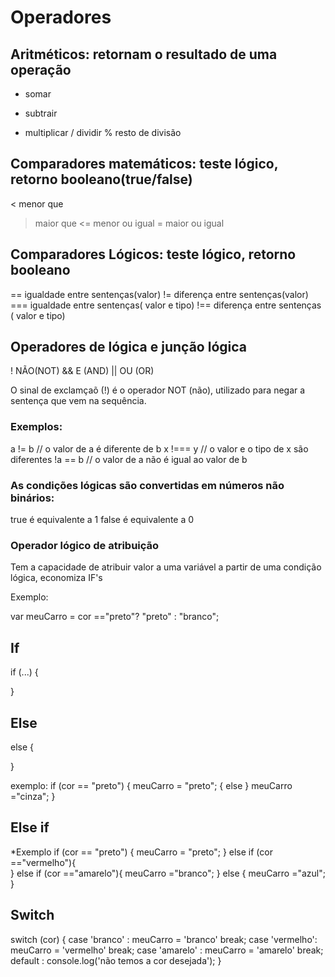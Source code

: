 # Operadores

## Aritméticos: retornam o resultado de uma operação
+ somar
- subtrair 
* multiplicar 
/ dividir
% resto de divisão

## Comparadores matemáticos: teste lógico, retorno booleano(true/false)
< menor que
> maior que 
<= menor ou igual
>= maior ou igual 

## Comparadores Lógicos: teste lógico, retorno booleano
== igualdade entre sentenças(valor)
!= diferença entre sentenças(valor)
=== igualdade entre sentenças( valor e tipo)
!== diferença entre sentenças ( valor e tipo)

## Operadores de lógica e junção lógica
! NÃO(NOT)
&& E (AND)
|| OU (OR)

O sinal de exclamçaõ (!) é o operador NOT (não), utilizado para negar a sentença que vem na sequência. 

### Exemplos:
a != b // o valor de a é diferente de b
x !=== y // o valor e o tipo de x são diferentes
!a == b // o valor de a não é igual ao valor de b

### As condições lógicas são convertidas em números não binários:
true é equivalente a 1 
false é equivalente a 0

### Operador lógico de atribuição

Tem a capacidade de atribuir valor a uma variável a partir de uma condição lógica, economiza IF's

Exemplo:

var meuCarro = cor =="preto"? "preto" : "branco";

## If
if (...) {

}

## Else 
else {

}

exemplo: if (cor == "preto") {
    meuCarro = "preto";
    { else  }
    meuCarro ="cinza";
}

## Else if

*Exemplo
if (cor == "preto") {
 meuCarro = "preto";
 } else if (cor =="vermelho"){  
 } else if (cor =="amarelo"){
   meuCarro ="branco";
   } else { 
    meuCarro ="azul";
 }

 ## Switch 
 switch (cor) {
     case 'branco' : 
      meuCarro = 'branco'
      break;
     case 'vermelho':
      meuCarro = 'vermelho'
      break;
     case 'amarelo' :
      meuCarro = 'amarelo'
      break;
     default :
        console.log('não temos a cor desejada');
 }
